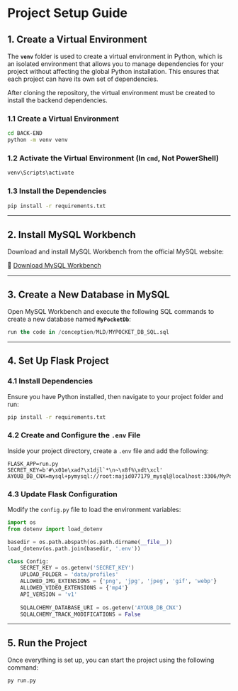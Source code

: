 # Project Setup Guide  

## 1. Create a Virtual Environment  

The **`venv`** folder is used to create a virtual environment in Python, which is an isolated environment that allows you to manage dependencies for your project without affecting the global Python installation. This ensures that each project can have its own set of dependencies.  

After cloning the repository, the virtual environment must be created to install the backend dependencies.  

### 1.1 Create a Virtual Environment  

```bash
cd BACK-END
python -m venv venv
```

### 1.2 Activate the Virtual Environment (In `cmd`, Not PowerShell)  

```bash
venv\Scripts\activate
```

### 1.3 Install the Dependencies  

```bash
pip install -r requirements.txt
```

---

## 2. Install MySQL Workbench  

Download and install MySQL Workbench from the official MySQL website:  

🔗 [Download MySQL Workbench](https://dev.mysql.com/downloads/workbench/)  

---

## 3. Create a New Database in MySQL  

Open MySQL Workbench and execute the following SQL commands to create a new database named **`MyPocketDb`**:  

```sql
run the code in /conception/MLD/MYPOCKET_DB_SQL.sql
```

---

## 4. Set Up Flask Project  

### 4.1 Install Dependencies  

Ensure you have Python installed, then navigate to your project folder and run:  

```bash
pip install -r requirements.txt
```

### 4.2 Create and Configure the `.env` File  

Inside your project directory, create a `.env` file and add the following:  

```
FLASK_APP=run.py
SECRET_KEY=b'#\x01e\xad?\x1djl`*\n~\x8f%\xdt\xcl'
AYOUB_DB_CNX=mysql+pymysql://root:majid077179_mysql@localhost:3306/MyPocketDb
```

### 4.3 Update Flask Configuration  

Modify the `config.py` file to load the environment variables:  

```python
import os
from dotenv import load_dotenv

basedir = os.path.abspath(os.path.dirname(__file__))
load_dotenv(os.path.join(basedir, '.env'))

class Config:
    SECRET_KEY = os.getenv('SECRET_KEY')
    UPLOAD_FOLDER = 'data/profiles'
    ALLOWED_IMG_EXTENSIONS = {'png', 'jpg', 'jpeg', 'gif', 'webp'}
    ALLOWED_VIDEO_EXTENSIONS = {'mp4'}
    API_VERSION = 'v1'
    
    SQLALCHEMY_DATABASE_URI = os.getenv('AYOUB_DB_CNX')
    SQLALCHEMY_TRACK_MODIFICATIONS = False
```

---

## 5. Run the Project  

Once everything is set up, you can start the project using the following command:  

```bash
py run.py
